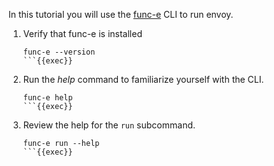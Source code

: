 In this tutorial you will use the [func-e](https://func-e.io/) CLI to run envoy.

1. Verify that func-e is installed

    ```
    func-e --version
    ```{{exec}}

1. Run the _help_ command to familiarize yourself with the CLI.

    ```
    func-e help
    ```{{exec}}

1. Review the help for the `run` subcommand.

    ```
    func-e run --help
    ```{{exec}}